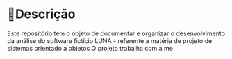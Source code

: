 #  📌**Descrição**
Este repositório tem o objeto de documentar e organizar o desenvolvimento da análise do software fictício LUNA - referente a matéria de projeto de sistemas orientado a objetos
O projeto trabalha com a me


